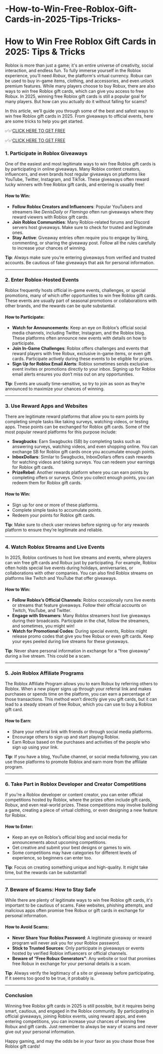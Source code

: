 # -How-to-Win-Free-Roblox-Gift-Cards-in-2025-Tips-Tricks-

# **How to Win Free Roblox Gift Cards in 2025: Tips & Tricks**

Roblox is more than just a game; it's an entire universe of creativity, social interaction, and endless fun. To fully immerse yourself in the Roblox experience, you’ll need *Robux*, the platform's virtual currency. Robux can be used to buy in-game items, clothing, and accessories, and even unlock premium features. While many players choose to buy Robux, there are also ways to *win* free Roblox gift cards, which can give you access to free Robux. In 2025, winning free Roblox gift cards is still a popular goal for many players. But how can you actually do it without falling for scams?

In this article, we’ll guide you through some of the best and safest ways to win free Roblox gift cards in 2025. From giveaways to official events, here are some tricks to help you get started.

✅✅[CLICK HERE TO GET FREE](https://tinyurl.com/ycy7cnvj)

✅✅[CLICK HERE TO GET FREE](https://tinyurl.com/ycy7cnvj)

### **1. Participate in Roblox Giveaways**

One of the easiest and most legitimate ways to win free Roblox gift cards is by participating in online giveaways. Many Roblox content creators, influencers, and even brands host regular giveaways on platforms like YouTube, Twitter, Instagram, and TikTok. These giveaways often reward lucky winners with free Roblox gift cards, and entering is usually free!

#### **How to Win:**
- **Follow Roblox Creators and Influencers**: Popular YouTubers and streamers like *DenisDaily* or *Flamingo* often run giveaways where they reward viewers with Roblox gift cards.
- **Join Roblox Communities**: Many Roblox-related forums and Discord servers host giveaways. Make sure to check for trusted and legitimate ones.
- **Stay Active**: Giveaway entries often require you to engage by liking, commenting, or sharing the giveaway post. Follow all the rules carefully to increase your chances of winning.

**Tip**: Always make sure you’re entering giveaways from verified and trusted accounts. Be cautious of fake giveaways that ask for personal information.

---

### **2. Enter Roblox-Hosted Events**

Roblox frequently hosts official in-game events, challenges, or special promotions, many of which offer opportunities to win free Roblox gift cards. These events are usually part of seasonal promotions or collaborations with other brands, and the rewards can be quite substantial.

#### **How to Participate:**
- **Watch for Announcements**: Keep an eye on Roblox’s official social media channels, including Twitter, Instagram, and the Roblox blog. These platforms often announce new events with details on how to participate.
- **Join In-Game Challenges**: Roblox offers challenges and events that reward players with free Robux, exclusive in-game items, or even gift cards. Participate actively during these events to be eligible for prizes.
- **Sign Up for Roblox Email Alerts**: Roblox sometimes sends exclusive event invites or promotions directly to your inbox. Signing up for Roblox email alerts ensures you don’t miss out on any opportunities.

**Tip**: Events are usually time-sensitive, so try to join as soon as they’re announced to maximize your chances of winning.

---

### **3. Use Reward Apps and Websites**

There are legitimate reward platforms that allow you to earn points by completing simple tasks like taking surveys, watching videos, or testing apps. These points can be exchanged for Roblox gift cards. Some of the most popular reward platforms for this purpose include:

- **Swagbucks**: Earn Swagbucks (SB) by completing tasks such as answering surveys, watching videos, and even shopping online. You can exchange SB for Roblox gift cards once you accumulate enough points.
- **InboxDollars**: Similar to Swagbucks, InboxDollars offers cash rewards for watching videos and taking surveys. You can redeem your earnings for Roblox gift cards.
- **PrizeRebel**: Another rewards platform where you can earn points by completing offers or surveys. Once you collect enough points, you can redeem them for Roblox gift cards.

#### **How to Win:**
- Sign up for one or more of these platforms.
- Complete simple tasks to accumulate points.
- Redeem your points for Roblox gift cards.

**Tip**: Make sure to check user reviews before signing up for any rewards platform to ensure they’re legitimate and reliable.

---

### **4. Watch Roblox Streams and Live Events**

In 2025, Roblox continues to host live streams and events, where players can win free gift cards and Robux just by participating. For example, Roblox often holds special live events during holidays, anniversaries, or collaborations with other companies. You can also find Roblox streams on platforms like Twitch and YouTube that offer giveaways.

#### **How to Win:**
- **Follow Roblox’s Official Channels**: Roblox occasionally runs live events or streams that feature giveaways. Follow their official accounts on Twitch, YouTube, and Twitter.
- **Engage with Streamers**: Many Roblox streamers host live giveaways during their broadcasts. Participate in the chat, follow the streamers, and sometimes, you might win!
- **Watch for Promotional Codes**: During special events, Roblox might release promo codes that give you free Robux or even gift cards. Keep your eyes peeled during live streams for these giveaways.

**Tip**: Never share personal information in exchange for a “free giveaway” during a live stream. This could be a scam.

---

### **5. Join Roblox Affiliate Programs**

The Roblox Affiliate Program allows you to earn Robux by referring others to Roblox. When a new player signs up through your referral link and makes purchases or spends time on the platform, you can earn a percentage of those transactions. This method won’t directly give you gift cards, but it can lead to a steady stream of free Robux, which you can use to buy a Roblox gift card.

#### **How to Earn:**
- Share your referral link with friends or through social media platforms.
- Encourage others to sign up and start playing Roblox.
- Earn Robux based on the purchases and activities of the people who sign up using your link.

**Tip**: If you have a blog, YouTube channel, or social media following, you can use those platforms to promote Roblox and earn more from the affiliate program.

---

### **6. Take Part in Roblox Developer and Creator Competitions**

If you're a Roblox developer or content creator, you can enter official competitions hosted by Roblox, where the prizes often include gift cards, Robux, and even real-world prizes. These competitions may involve building a game, creating a piece of virtual clothing, or even designing a new feature for Roblox.

#### **How to Enter:**
- Keep an eye on Roblox’s official blog and social media for announcements about upcoming competitions.
- Get creative and submit your best designs or games to win.
- Some competitions may have categories for different levels of experience, so beginners can enter too.

**Tip**: Focus on creating something unique and high-quality. It might take time, but the rewards can be substantial!

---

### **7. Beware of Scams: How to Stay Safe**

While there are plenty of legitimate ways to win free Roblox gift cards, it's important to be cautious of scams. Fake websites, phishing attempts, and malicious apps often promise free Robux or gift cards in exchange for personal information.

#### **How to Avoid Scams:**
- **Never Share Your Roblox Password**: A legitimate giveaway or reward program will never ask you for your Roblox password.
- **Stick to Trusted Sources**: Only participate in giveaways or events hosted by verified Roblox influencers or official channels.
- **Beware of “Free Robux Generators”**: Any website or tool that promises free Robux in exchange for your personal details is a scam.

**Tip**: Always verify the legitimacy of a site or giveaway before participating. If it seems too good to be true, it probably is.

---

### **Conclusion**

Winning free Roblox gift cards in 2025 is still possible, but it requires being smart, cautious, and engaged in the Roblox community. By participating in official giveaways, joining Roblox events, using reward apps, and even entering competitions, you can increase your chances of winning free Robux and gift cards. Just remember to always be wary of scams and never give out your personal information.

Happy gaming, and may the odds be in your favor as you chase those free Roblox gift cards!

